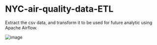 # NYC-air-quality-data-ETL
Extract the csv data, and transform it to be used for future analytic using Apache Airflow.

![image](https://github.com/Revalorise/NYC-air-quality-data-ETL/assets/82700651/37470cd8-d10c-4d28-9410-749b3d2c6a87)
